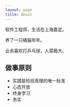 ```yaml
---
layout: page
title: About
---
```


软件工程师，生活在上海嘉定。

养了一只橘猫年年。

业余喜欢打乒乓球，人菜瘾大。

## 做事原则

- 实践是检验真理的唯一标准
- 心态开放
- 终身学习
- 务实
